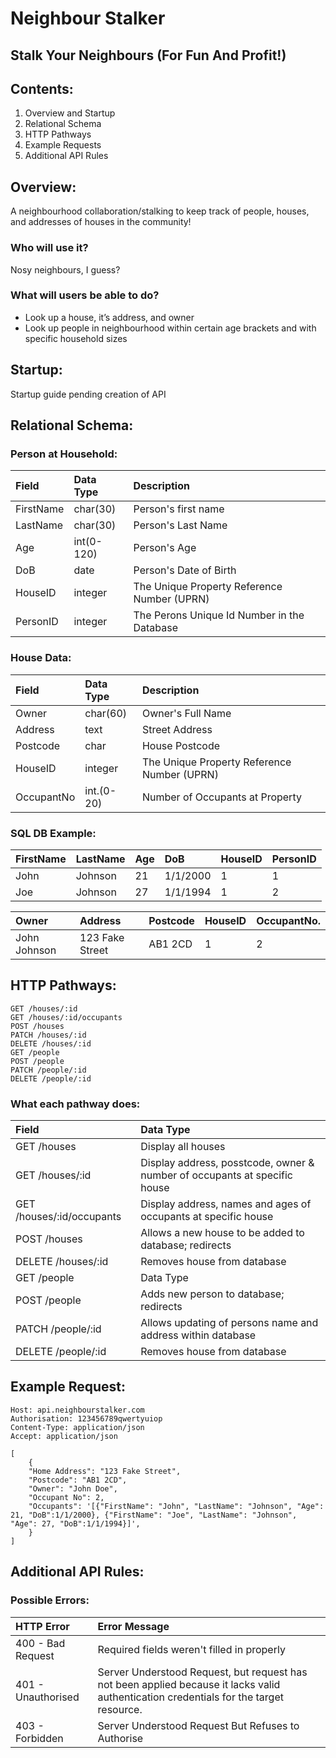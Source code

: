 # Neighbour Stalker
## Stalk Your Neighbours (For Fun And Profit!)

## Contents:
1. Overview and Startup
2. Relational Schema
3. HTTP Pathways
4. Example Requests
5. Additional API Rules

## Overview: 
A neighbourhood collaboration/stalking to keep track of people, houses, and addresses of houses in the community!

### Who will use it? 
Nosy neighbours, I guess?

### What will users be able to do?
- Look up a house, it’s address, and owner
- Look up people in neighbourhood within certain age brackets and with specific household sizes

## Startup:
Startup guide pending creation of API

## Relational Schema: 
### Person at Household: 
| Field | Data Type | Description |
| :--- | :--- | :--- |
| FirstName | char(30) | Person's first name |
| LastName | char(30) | Person's Last Name |
| Age | int(0-120) | Person's Age |
| DoB | date | Person's Date of Birth |
| HouseID | integer | The Unique Property Reference Number (UPRN) |
| PersonID | integer | The Perons Unique Id Number in the Database |

### House Data: 
| Field | Data Type | Description |
| :--- |:--- | :--- |
| Owner | char(60) | Owner's Full Name |
| Address | text | Street Address |
| Postcode | char | House Postcode |
| HouseID | integer | The Unique Property Reference Number (UPRN) |
| OccupantNo | int.(0-20) | Number of Occupants at Property |

### SQL DB Example: 
| FirstName | LastName | Age | DoB | HouseID | PersonID |
| :--- | :--- | :--- | :--- | :--- | :--- |
| John | Johnson | 21 | 1/1/2000 | 1 | 1 |
| Joe | Johnson | 27 | 1/1/1994 | 1 | 2 |

| Owner | Address | Postcode | HouseID | OccupantNo. |
| :--- |:--- |:--- | :--- | :--- | 
| John Johnson | 123 Fake Street | AB1 2CD | 1 | 2 |

## HTTP Pathways:
```GET /houses 
GET /houses/:id 
GET /houses/:id/occupants
POST /houses
PATCH /houses/:id
DELETE /houses/:id
GET /people
POST /people
PATCH /people/:id
DELETE /people/:id
```

### What each pathway does: 
| Field | Data Type |
| :--- |:--- |
| GET /houses | Display all houses |
| GET /houses/:id | Display address, posstcode, owner & number of occupants at specific house |
| GET /houses/:id/occupants | Display address, names and ages of occupants at specific house |
| POST /houses | Allows a new house to be added to database; redirects |
| DELETE /houses/:id | Removes house from database |
| GET /people | Data Type |
| POST /people | Adds new person to database; redirects |
| PATCH /people/:id | Allows updating of persons name and address within database |
| DELETE /people/:id | Removes house from database |

## Example Request:
```GET /houses/:id
Host: api.neighbourstalker.com
Authorisation: 123456789qwertyuiop
Content-Type: application/json
Accept: application/json

[
    {
    "Home Address": "123 Fake Street",
    "Postcode": "AB1 2CD",
    "Owner": "John Doe",
    "Occupant No": 2,
    "Occupants": '[{"FirstName": "John", "LastName": "Johnson", "Age": 21, "DoB":1/1/2000}, {"FirstName": "Joe", "LastName": "Johnson", "Age": 27, "DoB":1/1/1994}]', 
    }
]
```

## Additional API Rules:


### Possible Errors:
| HTTP Error | Error Message |
| :--- |:--- |
| 400 - Bad Request | Required fields weren't filled in properly |
| 401 - Unauthorised | Server Understood Request, but request has not been applied because it lacks valid authentication credentials for the target resource. |
| 403 - Forbidden | Server Understood Request But Refuses to Authorise |
